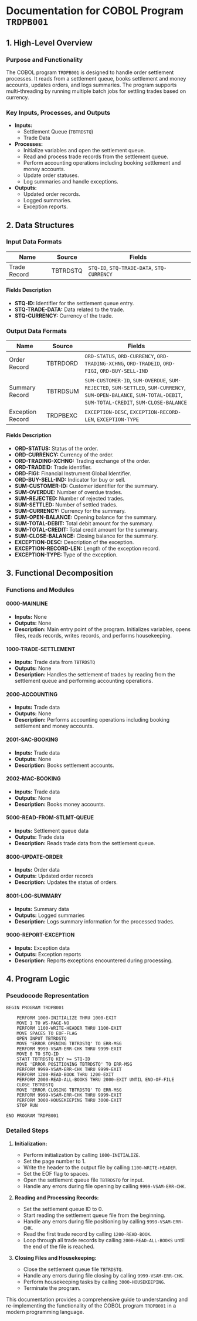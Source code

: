 # Documentation for COBOL Program `TRDPB001`

## 1. High-Level Overview

### Purpose and Functionality
The COBOL program `TRDPB001` is designed to handle order settlement processes. It reads from a settlement queue, books settlement and money accounts, updates orders, and logs summaries. The program supports multi-threading by running multiple batch jobs for settling trades based on currency.

### Key Inputs, Processes, and Outputs
- **Inputs:**
  - Settlement Queue (`TBTRDSTQ`)
  - Trade Data
- **Processes:**
  - Initialize variables and open the settlement queue.
  - Read and process trade records from the settlement queue.
  - Perform accounting operations including booking settlement and money accounts.
  - Update order statuses.
  - Log summaries and handle exceptions.
- **Outputs:**
  - Updated order records.
  - Logged summaries.
  - Exception reports.

## 2. Data Structures

### Input Data Formats

| Name            | Source       | Fields                                                                 |
|-----------------|--------------|------------------------------------------------------------------------|
| Trade Record    | TBTRDSTQ     | `STQ-ID`, `STQ-TRADE-DATA`, `STQ-CURRENCY` |

#### Fields Description
- **STQ-ID:** Identifier for the settlement queue entry.
- **STQ-TRADE-DATA:** Data related to the trade.
- **STQ-CURRENCY:** Currency of the trade.

### Output Data Formats

| Name            | Source       | Fields                                                                 |
|-----------------|--------------|------------------------------------------------------------------------|
| Order Record    | TBTRDORD     | `ORD-STATUS`, `ORD-CURRENCY`, `ORD-TRADING-XCHNG`, `ORD-TRADEID`, `ORD-FIGI`, `ORD-BUY-SELL-IND` |
| Summary Record  | TBTRDSUM     | `SUM-CUSTOMER-ID`, `SUM-OVERDUE`, `SUM-REJECTED`, `SUM-SETTLED`, `SUM-CURRENCY`, `SUM-OPEN-BALANCE`, `SUM-TOTAL-DEBIT`, `SUM-TOTAL-CREDIT`, `SUM-CLOSE-BALANCE` |
| Exception Record| TRDPBEXC     | `EXCEPTION-DESC`, `EXCEPTION-RECORD-LEN`, `EXCEPTION-TYPE` |

#### Fields Description
- **ORD-STATUS:** Status of the order.
- **ORD-CURRENCY:** Currency of the order.
- **ORD-TRADING-XCHNG:** Trading exchange of the order.
- **ORD-TRADEID:** Trade identifier.
- **ORD-FIGI:** Financial Instrument Global Identifier.
- **ORD-BUY-SELL-IND:** Indicator for buy or sell.
- **SUM-CUSTOMER-ID:** Customer identifier for the summary.
- **SUM-OVERDUE:** Number of overdue trades.
- **SUM-REJECTED:** Number of rejected trades.
- **SUM-SETTLED:** Number of settled trades.
- **SUM-CURRENCY:** Currency for the summary.
- **SUM-OPEN-BALANCE:** Opening balance for the summary.
- **SUM-TOTAL-DEBIT:** Total debit amount for the summary.
- **SUM-TOTAL-CREDIT:** Total credit amount for the summary.
- **SUM-CLOSE-BALANCE:** Closing balance for the summary.
- **EXCEPTION-DESC:** Description of the exception.
- **EXCEPTION-RECORD-LEN:** Length of the exception record.
- **EXCEPTION-TYPE:** Type of the exception.

## 3. Functional Decomposition

### Functions and Modules

#### 0000-MAINLINE
- **Inputs:** None
- **Outputs:** None
- **Description:** Main entry point of the program. Initializes variables, opens files, reads records, writes records, and performs housekeeping.

#### 1000-TRADE-SETTLEMENT
- **Inputs:** Trade data from `TBTRDSTQ`
- **Outputs:** None
- **Description:** Handles the settlement of trades by reading from the settlement queue and performing accounting operations.

#### 2000-ACCOUNTING
- **Inputs:** Trade data
- **Outputs:** None
- **Description:** Performs accounting operations including booking settlement and money accounts.

#### 2001-SAC-BOOKING
- **Inputs:** Trade data
- **Outputs:** None
- **Description:** Books settlement accounts.

#### 2002-MAC-BOOKING
- **Inputs:** Trade data
- **Outputs:** None
- **Description:** Books money accounts.

#### 5000-READ-FROM-STLMT-QUEUE
- **Inputs:** Settlement queue data
- **Outputs:** Trade data
- **Description:** Reads trade data from the settlement queue.

#### 8000-UPDATE-ORDER
- **Inputs:** Order data
- **Outputs:** Updated order records
- **Description:** Updates the status of orders.

#### 8001-LOG-SUMMARY
- **Inputs:** Summary data
- **Outputs:** Logged summaries
- **Description:** Logs summary information for the processed trades.

#### 9000-REPORT-EXCEPTION
- **Inputs:** Exception data
- **Outputs:** Exception reports
- **Description:** Reports exceptions encountered during processing.

## 4. Program Logic

### Pseudocode Representation

```pseudocode
BEGIN PROGRAM TRDPB001

    PERFORM 1000-INITIALIZE THRU 1000-EXIT
    MOVE 1 TO WS-PAGE-NO
    PERFORM 1100-WRITE-HEADER THRU 1100-EXIT
    MOVE SPACES TO EOF-FLAG
    OPEN INPUT TBTRDSTQ
    MOVE 'ERROR OPENING TBTRDSTQ' TO ERR-MSG
    PERFORM 9999-VSAM-ERR-CHK THRU 9999-EXIT
    MOVE 0 TO STQ-ID
    START TBTRDSTQ KEY >= STQ-ID
    MOVE 'ERROR POSITIONING TBTRDSTQ' TO ERR-MSG
    PERFORM 9999-VSAM-ERR-CHK THRU 9999-EXIT
    PERFORM 1200-READ-BOOK THRU 1200-EXIT
    PERFORM 2000-READ-ALL-BOOKS THRU 2000-EXIT UNTIL END-OF-FILE
    CLOSE TBTRDSTQ
    MOVE 'ERROR CLOSING TBTRDSTQ' TO ERR-MSG
    PERFORM 9999-VSAM-ERR-CHK THRU 9999-EXIT
    PERFORM 3000-HOUSEKEEPING THRU 3000-EXIT
    STOP RUN

END PROGRAM TRDPB001
```

### Detailed Steps

1. **Initialization:**
   - Perform initialization by calling `1000-INITIALIZE`.
   - Set the page number to 1.
   - Write the header to the output file by calling `1100-WRITE-HEADER`.
   - Set the EOF flag to spaces.
   - Open the settlement queue file `TBTRDSTQ` for input.
   - Handle any errors during file opening by calling `9999-VSAM-ERR-CHK`.

2. **Reading and Processing Records:**
   - Set the settlement queue ID to 0.
   - Start reading the settlement queue file from the beginning.
   - Handle any errors during file positioning by calling `9999-VSAM-ERR-CHK`.
   - Read the first trade record by calling `1200-READ-BOOK`.
   - Loop through all trade records by calling `2000-READ-ALL-BOOKS` until the end of the file is reached.

3. **Closing Files and Housekeeping:**
   - Close the settlement queue file `TBTRDSTQ`.
   - Handle any errors during file closing by calling `9999-VSAM-ERR-CHK`.
   - Perform housekeeping tasks by calling `3000-HOUSEKEEPING`.
   - Terminate the program.

This documentation provides a comprehensive guide to understanding and re-implementing the functionality of the COBOL program `TRDPB001` in a modern programming language.